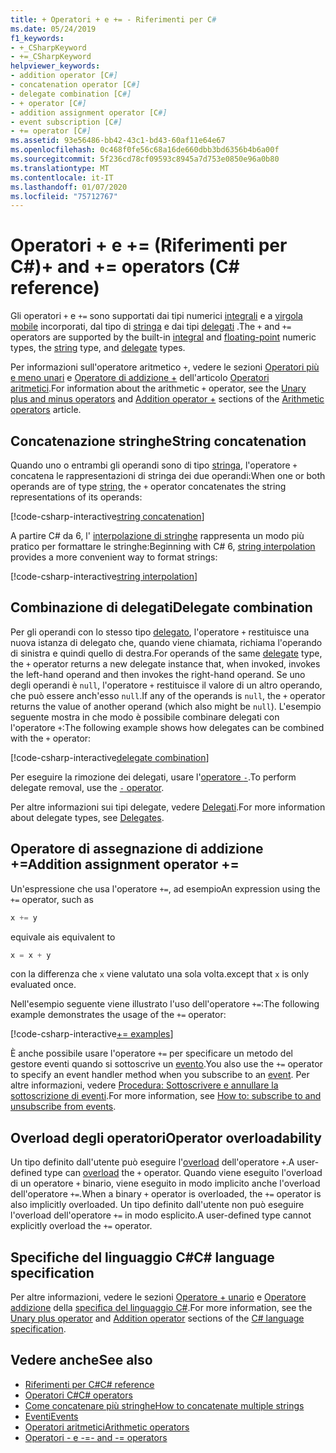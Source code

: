 ```yaml
---
title: + Operatori + e += - Riferimenti per C#
ms.date: 05/24/2019
f1_keywords:
- +_CSharpKeyword
- +=_CSharpKeyword
helpviewer_keywords:
- addition operator [C#]
- concatenation operator [C#]
- delegate combination [C#]
- + operator [C#]
- addition assignment operator [C#]
- event subscription [C#]
- += operator [C#]
ms.assetid: 93e56486-bb42-43c1-bd43-60af11e64e67
ms.openlocfilehash: 0c468f0fe56c68a16de660dbb3bd6356b4b6a00f
ms.sourcegitcommit: 5f236cd78cf09593c8945a7d753e0850e96a0b80
ms.translationtype: MT
ms.contentlocale: it-IT
ms.lasthandoff: 01/07/2020
ms.locfileid: "75712767"
---
```

# <a name="-and--operators-c-reference"></a><span data-ttu-id="e3ff6-102">Operatori + e += (Riferimenti per C#)</span><span class="sxs-lookup"><span data-stu-id="e3ff6-102">+ and += operators (C# reference)</span></span>

<span data-ttu-id="e3ff6-103">Gli operatori `+` e `+=` sono supportati dai tipi numerici [integrali](../builtin-types/integral-numeric-types.md) e a [virgola mobile](../builtin-types/floating-point-numeric-types.md) incorporati, dal tipo di [stringa](../builtin-types/reference-types.md#the-string-type) e dai tipi [delegati](../builtin-types/reference-types.md#the-delegate-type) .</span><span class="sxs-lookup"><span data-stu-id="e3ff6-103">The `+` and `+=` operators are supported by the built-in [integral](../builtin-types/integral-numeric-types.md) and [floating-point](../builtin-types/floating-point-numeric-types.md) numeric types, the [string](../builtin-types/reference-types.md#the-string-type) type, and [delegate](../builtin-types/reference-types.md#the-delegate-type) types.</span></span>

<span data-ttu-id="e3ff6-104">Per informazioni sull'operatore aritmetico `+`, vedere le sezioni [Operatori più e meno unari](arithmetic-operators.md#unary-plus-and-minus-operators) e [Operatore di addizione +](arithmetic-operators.md#addition-operator-) dell'articolo [Operatori aritmetici](arithmetic-operators.md).</span><span class="sxs-lookup"><span data-stu-id="e3ff6-104">For information about the arithmetic `+` operator, see the [Unary plus and minus operators](arithmetic-operators.md#unary-plus-and-minus-operators) and [Addition operator +](arithmetic-operators.md#addition-operator-) sections of the [Arithmetic operators](arithmetic-operators.md) article.</span></span>

## <a name="string-concatenation"></a><span data-ttu-id="e3ff6-105">Concatenazione stringhe</span><span class="sxs-lookup"><span data-stu-id="e3ff6-105">String concatenation</span></span>

<span data-ttu-id="e3ff6-106">Quando uno o entrambi gli operandi sono di tipo [stringa](../builtin-types/reference-types.md#the-string-type), l'operatore `+` concatena le rappresentazioni di stringa dei due operandi:</span><span class="sxs-lookup"><span data-stu-id="e3ff6-106">When one or both operands are of type [string](../builtin-types/reference-types.md#the-string-type), the `+` operator concatenates the string representations of its operands:</span></span>

[!code-csharp-interactive[string concatenation](~/samples/csharp/language-reference/operators/AdditionOperator.cs#AddStrings)]

<span data-ttu-id="e3ff6-107">A partire C# da 6, l' [interpolazione di stringhe](../tokens/interpolated.md) rappresenta un modo più pratico per formattare le stringhe:</span><span class="sxs-lookup"><span data-stu-id="e3ff6-107">Beginning with C# 6, [string interpolation](../tokens/interpolated.md) provides a more convenient way to format strings:</span></span>

[!code-csharp-interactive[string interpolation](~/samples/csharp/language-reference/operators/AdditionOperator.cs#UseStringInterpolation)]

## <a name="delegate-combination"></a><span data-ttu-id="e3ff6-108">Combinazione di delegati</span><span class="sxs-lookup"><span data-stu-id="e3ff6-108">Delegate combination</span></span>

<span data-ttu-id="e3ff6-109">Per gli operandi con lo stesso tipo [delegato](../builtin-types/reference-types.md#the-delegate-type), l'operatore `+` restituisce una nuova istanza di delegato che, quando viene chiamata, richiama l'operando di sinistra e quindi quello di destra.</span><span class="sxs-lookup"><span data-stu-id="e3ff6-109">For operands of the same [delegate](../builtin-types/reference-types.md#the-delegate-type) type, the `+` operator returns a new delegate instance that, when invoked, invokes the left-hand operand and then invokes the right-hand operand.</span></span> <span data-ttu-id="e3ff6-110">Se uno degli operandi è `null`, l'operatore `+` restituisce il valore di un altro operando, che può essere anch'esso `null`.</span><span class="sxs-lookup"><span data-stu-id="e3ff6-110">If any of the operands is `null`, the `+` operator returns the value of another operand (which also might be `null`).</span></span> <span data-ttu-id="e3ff6-111">L'esempio seguente mostra in che modo è possibile combinare delegati con l'operatore `+`:</span><span class="sxs-lookup"><span data-stu-id="e3ff6-111">The following example shows how delegates can be combined with the `+` operator:</span></span>

[!code-csharp-interactive[delegate combination](~/samples/csharp/language-reference/operators/AdditionOperator.cs#AddDelegates)]

<span data-ttu-id="e3ff6-112">Per eseguire la rimozione dei delegati, usare l'[operatore `-`](subtraction-operator.md#delegate-removal).</span><span class="sxs-lookup"><span data-stu-id="e3ff6-112">To perform delegate removal, use the [`-` operator](subtraction-operator.md#delegate-removal).</span></span>

<span data-ttu-id="e3ff6-113">Per altre informazioni sui tipi delegate, vedere [Delegati](../../programming-guide/delegates/index.md).</span><span class="sxs-lookup"><span data-stu-id="e3ff6-113">For more information about delegate types, see [Delegates](../../programming-guide/delegates/index.md).</span></span>

## <a name="addition-assignment-operator-"></a><span data-ttu-id="e3ff6-114">Operatore di assegnazione di addizione +=</span><span class="sxs-lookup"><span data-stu-id="e3ff6-114">Addition assignment operator +=</span></span>

<span data-ttu-id="e3ff6-115">Un'espressione che usa l'operatore `+=`, ad esempio</span><span class="sxs-lookup"><span data-stu-id="e3ff6-115">An expression using the `+=` operator, such as</span></span>

```csharp
x += y
```

<span data-ttu-id="e3ff6-116">equivale a</span><span class="sxs-lookup"><span data-stu-id="e3ff6-116">is equivalent to</span></span>

```csharp
x = x + y
```

<span data-ttu-id="e3ff6-117">con la differenza che `x` viene valutato una sola volta.</span><span class="sxs-lookup"><span data-stu-id="e3ff6-117">except that `x` is only evaluated once.</span></span>

<span data-ttu-id="e3ff6-118">Nell'esempio seguente viene illustrato l'uso dell'operatore `+=`:</span><span class="sxs-lookup"><span data-stu-id="e3ff6-118">The following example demonstrates the usage of the `+=` operator:</span></span>

[!code-csharp-interactive[+= examples](~/samples/csharp/language-reference/operators/AdditionOperator.cs#AddAndAssign)]

<span data-ttu-id="e3ff6-119">È anche possibile usare l'operatore `+=` per specificare un metodo del gestore eventi quando si sottoscrive un [evento](../keywords/event.md).</span><span class="sxs-lookup"><span data-stu-id="e3ff6-119">You also use the `+=` operator to specify an event handler method when you subscribe to an [event](../keywords/event.md).</span></span> <span data-ttu-id="e3ff6-120">Per altre informazioni, vedere [Procedura: Sottoscrivere e annullare la sottoscrizione di eventi](../../programming-guide/events/how-to-subscribe-to-and-unsubscribe-from-events.md).</span><span class="sxs-lookup"><span data-stu-id="e3ff6-120">For more information, see [How to: subscribe to and unsubscribe from events](../../programming-guide/events/how-to-subscribe-to-and-unsubscribe-from-events.md).</span></span>

## <a name="operator-overloadability"></a><span data-ttu-id="e3ff6-121">Overload degli operatori</span><span class="sxs-lookup"><span data-stu-id="e3ff6-121">Operator overloadability</span></span>

<span data-ttu-id="e3ff6-122">Un tipo definito dall'utente può eseguire l'[overload](operator-overloading.md) dell'operatore `+`.</span><span class="sxs-lookup"><span data-stu-id="e3ff6-122">A user-defined type can [overload](operator-overloading.md) the `+` operator.</span></span> <span data-ttu-id="e3ff6-123">Quando viene eseguito l'overload di un operatore `+` binario, viene eseguito in modo implicito anche l'overload dell'operatore `+=`.</span><span class="sxs-lookup"><span data-stu-id="e3ff6-123">When a binary `+` operator is overloaded, the `+=` operator is also implicitly overloaded.</span></span> <span data-ttu-id="e3ff6-124">Un tipo definito dall'utente non può eseguire l'overload dell'operatore `+=` in modo esplicito.</span><span class="sxs-lookup"><span data-stu-id="e3ff6-124">A user-defined type cannot explicitly overload the `+=` operator.</span></span>

## <a name="c-language-specification"></a><span data-ttu-id="e3ff6-125">Specifiche del linguaggio C#</span><span class="sxs-lookup"><span data-stu-id="e3ff6-125">C# language specification</span></span>

<span data-ttu-id="e3ff6-126">Per altre informazioni, vedere le sezioni [Operatore + unario](~/_csharplang/spec/expressions.md#unary-plus-operator) e [Operatore addizione](~/_csharplang/spec/expressions.md#addition-operator) della [specifica del linguaggio C#](~/_csharplang/spec/introduction.md).</span><span class="sxs-lookup"><span data-stu-id="e3ff6-126">For more information, see the [Unary plus operator](~/_csharplang/spec/expressions.md#unary-plus-operator) and [Addition operator](~/_csharplang/spec/expressions.md#addition-operator) sections of the [C# language specification](~/_csharplang/spec/introduction.md).</span></span>

## <a name="see-also"></a><span data-ttu-id="e3ff6-127">Vedere anche</span><span class="sxs-lookup"><span data-stu-id="e3ff6-127">See also</span></span>

- [<span data-ttu-id="e3ff6-128">Riferimenti per C#</span><span class="sxs-lookup"><span data-stu-id="e3ff6-128">C# reference</span></span>](../index.md)
- [<span data-ttu-id="e3ff6-129">Operatori C#</span><span class="sxs-lookup"><span data-stu-id="e3ff6-129">C# operators</span></span>](index.md)
- [<span data-ttu-id="e3ff6-130">Come concatenare più stringhe</span><span class="sxs-lookup"><span data-stu-id="e3ff6-130">How to concatenate multiple strings</span></span>](../../how-to/concatenate-multiple-strings.md)
- [<span data-ttu-id="e3ff6-131">Eventi</span><span class="sxs-lookup"><span data-stu-id="e3ff6-131">Events</span></span>](../../programming-guide/events/index.md)
- [<span data-ttu-id="e3ff6-132">Operatori aritmetici</span><span class="sxs-lookup"><span data-stu-id="e3ff6-132">Arithmetic operators</span></span>](arithmetic-operators.md)
- [<span data-ttu-id="e3ff6-133">Operatori - e -=</span><span class="sxs-lookup"><span data-stu-id="e3ff6-133">- and -= operators</span></span>](subtraction-operator.md)
